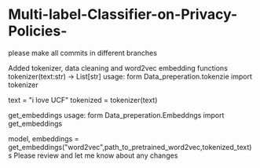 # Multi-label-Classifier-on-Privacy-Policies-
please make all commits in different branches

Added tokenizer, data cleaning and word2vec embedding functions
tokenizer(text:str) -> List[str]
usage:
form Data_preperation.tokenzie import tokenizer

text = "i love UCF"
tokenized = tokenizer(text)

get_embeddings usage:
form Data_preperation.Embeddngs import get_embeddings

model, embeddings = get_embeddings("word2vec",path_to_pretrained_word2vec,tokenized_text)
s
Please review and let me know about any changes

